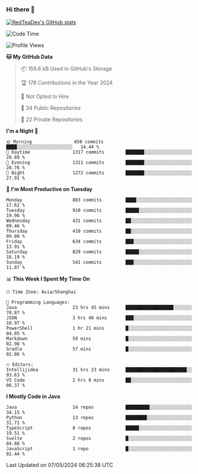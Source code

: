### Hi there 👋

<!--
**RedTeaDev/RedTeaDev** is a ✨ _special_ ✨ repository because its `README.md` (this file) appears on your GitHub profile.

Here are some ideas to get you started:

- 🔭 I’m currently working on ...
- 🌱 I’m currently learning ...
- 👯 I’m looking to collaborate on ...
- 🤔 I’m looking for help with ...
- 💬 Ask me about ...
- 📫 How to reach me: ...
- 😄 Pronouns: ...
- ⚡ Fun fact: ...
-->

<!--
[![wakatime](https://wakatime.com/badge/user/6b101ed0-04c0-4490-9283-eb61f2efff96.svg)](https://wakatime.com/@6b101ed0-04c0-4490-9283-eb61f2efff96)
!-->

[![RedTeaDev's GitHub stats](https://github-readme-stats.vercel.app/api?username=RedTeaDev)](https://github.com/anuraghazra/github-readme-stats)
<!--
[![willianrod's wakatime stats](https://github-readme-stats.vercel.app/api/wakatime?username=RedTeaDev)](https://github.com/anuraghazra/github-readme-stats)
!-->
<!--START_SECTION:waka-->
![Code Time](http://img.shields.io/badge/Code%20Time-2%2C223%20hrs%204%20mins-blue)

![Profile Views](http://img.shields.io/badge/Profile%20Views-3-blue)

**🐱 My GitHub Data** 

> 📦 159.6 kB Used in GitHub's Storage 
 > 
> 🏆 178 Contributions in the Year 2024
 > 
> 🚫 Not Opted to Hire
 > 
> 📜 34 Public Repositories 
 > 
> 🔑 22 Private Repositories 
 > 
**I'm a Night 🦉** 

```text
🌞 Morning                658 commits         ████░░░░░░░░░░░░░░░░░░░░░   14.44 % 
🌆 Daytime                1317 commits        ███████░░░░░░░░░░░░░░░░░░   28.89 % 
🌃 Evening                1311 commits        ███████░░░░░░░░░░░░░░░░░░   28.76 % 
🌙 Night                  1272 commits        ███████░░░░░░░░░░░░░░░░░░   27.91 % 
```
📅 **I'm Most Productive on Tuesday** 

```text
Monday                   803 commits         ████░░░░░░░░░░░░░░░░░░░░░   17.62 % 
Tuesday                  910 commits         █████░░░░░░░░░░░░░░░░░░░░   19.96 % 
Wednesday                431 commits         ██░░░░░░░░░░░░░░░░░░░░░░░   09.46 % 
Thursday                 410 commits         ██░░░░░░░░░░░░░░░░░░░░░░░   09.00 % 
Friday                   634 commits         ███░░░░░░░░░░░░░░░░░░░░░░   13.91 % 
Saturday                 829 commits         █████░░░░░░░░░░░░░░░░░░░░   18.19 % 
Sunday                   541 commits         ███░░░░░░░░░░░░░░░░░░░░░░   11.87 % 
```


📊 **This Week I Spent My Time On** 

```text
🕑︎ Time Zone: Asia/Shanghai

💬 Programming Languages: 
Java                     23 hrs 45 mins      ██████████████████░░░░░░░   70.87 % 
JSON                     3 hrs 40 mins       ███░░░░░░░░░░░░░░░░░░░░░░   10.97 % 
PowerShell               1 hr 21 mins        █░░░░░░░░░░░░░░░░░░░░░░░░   04.05 % 
Markdown                 59 mins             █░░░░░░░░░░░░░░░░░░░░░░░░   02.98 % 
Gradle                   57 mins             █░░░░░░░░░░░░░░░░░░░░░░░░   02.86 % 

🔥 Editors: 
Intellijidea             31 hrs 23 mins      ███████████████████████░░   93.63 % 
VS Code                  2 hrs 8 mins        ██░░░░░░░░░░░░░░░░░░░░░░░   06.37 % 
```

**I Mostly Code in Java** 

```text
Java                     14 repos            █████████░░░░░░░░░░░░░░░░   34.15 % 
Python                   13 repos            ████████░░░░░░░░░░░░░░░░░   31.71 % 
TypeScript               8 repos             █████░░░░░░░░░░░░░░░░░░░░   19.51 % 
Svelte                   2 repos             █░░░░░░░░░░░░░░░░░░░░░░░░   04.88 % 
JavaScript               1 repo              █░░░░░░░░░░░░░░░░░░░░░░░░   02.44 % 
```




 Last Updated on 07/05/2024 06:25:38 UTC
<!--END_SECTION:waka-->


